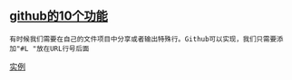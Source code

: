 ## [github的10个功能](https://chenxuehu.com/article/2014/11/3718.html)
	有时候我们需要在自己的文件项目中分享或者输出特殊行。Github可以实现，我们只需要添加"#L "放在URL行号后面  
[实例](https://github.com/tikazyq/crawlab/blob/master/crawlab/bin/run_worker.py#L10#L15)
